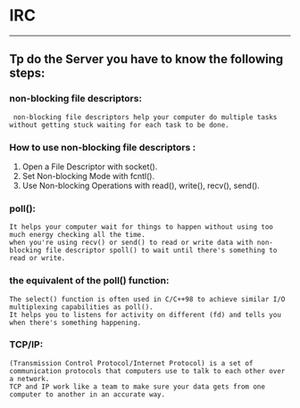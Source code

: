 # IRC
_____________________________________________________________________________________________

## Tp do the Server you have to know the following steps:

 ### non-blocking file descriptors:
     non-blocking file descriptors help your computer do multiple tasks without getting stuck waiting for each task to be done.

### How to use non-blocking file descriptors :
1) Open a File Descriptor with socket().
2) Set Non-blocking Mode with fcntl().
3) Use Non-blocking Operations with read(), write(), recv(), send().

### poll():
    It helps your computer wait for things to happen without using too much energy checking all the time.
    when you're using recv() or send() to read or write data with non-blocking file descriptor spoll() to wait until there's something to read or write.

### the equivalent of the poll() function:
    The select() function is often used in C/C++98 to achieve similar I/O multiplexing capabilities as poll().
    It helps you to listens for activity on different (fd) and tells you when there's something happening.

### TCP/IP:
    (Transmission Control Protocol/Internet Protocol) is a set of communication protocols that computers use to talk to each other over a network.
    TCP and IP work like a team to make sure your data gets from one computer to another in an accurate way.

